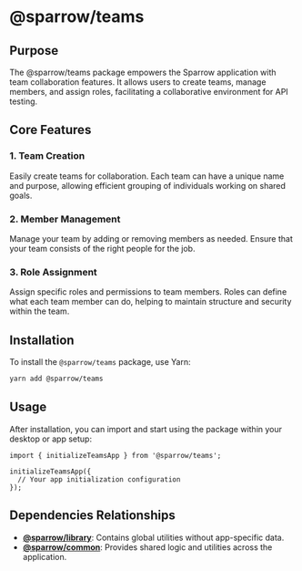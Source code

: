 # @sparrow/teams

## Purpose

The @sparrow/teams package empowers the Sparrow application with team collaboration features. It allows users to create teams, manage members, and assign roles, facilitating a collaborative environment for API testing.

## Core Features

### 1. **Team Creation**
Easily create teams for collaboration. Each team can have a unique name and purpose, allowing efficient grouping of individuals working on shared goals.

### 2. **Member Management**
Manage your team by adding or removing members as needed. Ensure that your team consists of the right people for the job.

### 3. **Role Assignment**
Assign specific roles and permissions to team members. Roles can define what each team member can do, helping to maintain structure and security within the team.

## Installation

To install the `@sparrow/teams` package, use Yarn:

```bash
yarn add @sparrow/teams
```

## Usage
After installation, you can import and start using the package within your desktop or app setup:

```
import { initializeTeamsApp } from '@sparrow/teams';

initializeTeamsApp({
  // Your app initialization configuration
});
```
## Dependencies Relationships

- **[@sparrow/library](packages/library/README.md)**: Contains global utilities without app-specific data.
- **[@sparrow/common](packages/common/README.md)**: Provides shared logic and utilities across the application.
